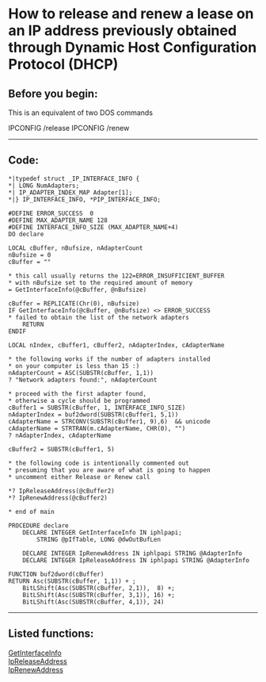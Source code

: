 <link rel="stylesheet" type="text/css" href="../css/win32api.css">  
<link rel="stylesheet" href="https://cdnjs.cloudflare.com/ajax/libs/font-awesome/4.7.0/css/font-awesome.min.css">

# How to release and renew a lease on an IP address previously obtained through Dynamic Host Configuration Protocol (DHCP)

## Before you begin:
This is an equivalent of two DOS commands  
<div class=precode>IPCONFIG /release  
IPCONFIG /renew   
</div>  
  
***  


## Code:
```foxpro  
*|typedef struct _IP_INTERFACE_INFO {
*| LONG NumAdapters;
*| IP_ADAPTER_INDEX_MAP Adapter[1];
*|} IP_INTERFACE_INFO, *PIP_INTERFACE_INFO;

#DEFINE ERROR_SUCCESS  0
#DEFINE MAX_ADAPTER_NAME 128
#DEFINE INTERFACE_INFO_SIZE (MAX_ADAPTER_NAME+4)
DO declare

LOCAL cBuffer, nBufsize, nAdapterCount
nBufsize = 0
cBuffer = ""

* this call usually returns the 122=ERROR_INSUFFICIENT_BUFFER
* with nBufsize set to the required amount of memory
= GetInterfaceInfo(@cBuffer, @nBufsize)

cBuffer = REPLICATE(Chr(0), nBufsize)
IF GetInterfaceInfo(@cBuffer, @nBufsize) <> ERROR_SUCCESS
* failed to obtain the list of the network adapters
	RETURN
ENDIF

LOCAL nIndex, cBuffer1, cBuffer2, nAdapterIndex, cAdapterName

* the following works if the number of adapters installed
* on your computer is less than 15 :)
nAdapterCount = ASC(SUBSTR(cBuffer, 1,1))
? "Network adapters found:", nAdapterCount

* proceed with the first adapter found,
* otherwise a cycle should be programmed
cBuffer1 = SUBSTR(cBuffer, 1, INTERFACE_INFO_SIZE)
nAdapterIndex = buf2dword(SUBSTR(cBuffer1, 5,1))
cAdapterName = STRCONV(SUBSTR(cBuffer1, 9),6)  && unicode
cAdapterName = STRTRAN(m.cAdapterName, CHR(0), "")
? nAdapterIndex, cAdapterName

cBuffer2 = SUBSTR(cBuffer1, 5)

* the following code is intentionally commented out
* presuming that you are aware of what is going to happen
* uncomment either Release or Renew call

*? IpReleaseAddress(@cBuffer2)
*? IpRenewAddress(@cBuffer2)

* end of main

PROCEDURE declare
	DECLARE INTEGER GetInterfaceInfo IN iphlpapi;
		STRING @pIfTable, LONG @dwOutBufLen

	DECLARE INTEGER IpRenewAddress IN iphlpapi STRING @AdapterInfo
	DECLARE INTEGER IpReleaseAddress IN iphlpapi STRING @AdapterInfo

FUNCTION buf2dword(cBuffer)
RETURN Asc(SUBSTR(cBuffer, 1,1)) + ;
	BitLShift(Asc(SUBSTR(cBuffer, 2,1)),  8) +;
	BitLShift(Asc(SUBSTR(cBuffer, 3,1)), 16) +;
	BitLShift(Asc(SUBSTR(cBuffer, 4,1)), 24)  
```  
***  


## Listed functions:
[GetInterfaceInfo](../libraries/iphlpapi/GetInterfaceInfo.md)  
[IpReleaseAddress](../libraries/iphlpapi/IpReleaseAddress.md)  
[IpRenewAddress](../libraries/iphlpapi/IpRenewAddress.md)  
